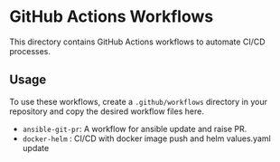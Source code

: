 # GitHub Actions Workflows

This directory contains GitHub Actions workflows to automate CI/CD processes.

## Usage

To use these workflows, create a `.github/workflows` directory in your repository and copy the desired workflow files here.

- `ansible-git-pr`: A workflow for ansible update and raise PR.
- `docker-helm` : CI/CD with docker image push and helm values.yaml update 
